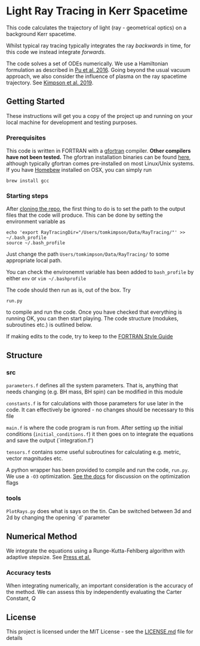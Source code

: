 # Light Ray Tracing in Kerr Spacetime

This code calculates the trajectory of light (ray - geometrical optics) on a background Kerr spacetime.

Whilst typical ray tracing typically integrates the ray *backwards* in time, for this code we instead integrate *forwards*.

The code solves a set of ODEs numerically. We use a Hamiltonian formulation as described in [Pu et al. 2016](https://arxiv.org/abs/1601.02063). Going beyond the usual vacuum approach, we also consider the influence of plasma on the ray spacetime trajectory. See [Kimpson et al. 2019](https://ui.adsabs.harvard.edu/abs/2019MNRAS.484.2411K/abstract).


## Getting Started
These instructions will get you a copy of the project up and running on your local machine for development and testing purposes. 

### Prerequisites

This code is written in FORTRAN with a [gfortran](https://gcc.gnu.org/wiki/GFortran) compiler. **Other compilers have not been tested.** The gfortran installation binaries can be found [here](https://gcc.gnu.org/wiki/GFortranBinariels), although typically gfortran comes pre-installed on most Linux/Unix systems. If you have [Homebew](https://brew.sh/) installed on OSX, you can simply run 


```
brew install gcc
```

### Starting steps
After [cloning the repo](https://help.github.com/en/articles/cloning-a-repository), the first thing to do is to set the path to the output files that the code will produce.
This can be done by setting the environment variable as

```
echo 'export RayTracingDir="/Users/tomkimpson/Data/RayTracing/"' >> ~/.bash_profile
source ~/.bash_profile
```

Just change the path `Users/tomkimpson/Data/RayTracing/` to some appropriate local path. 

You can check the environemnt variable has been added to `bash_profile` by either `env` or `vim ~/.bashprofile`


The code should then run as is, out of the box. Try

```
run.py
```
to compile and run the code. Once you have checked that everything is running OK, you can then start playing. The code structure (modukes, subroutines etc.) is outlined below.


If making edits to the code, try to keep to the [FORTRAN Style Guide](https://www.fortran90.org/src/best-practices.html)

## Structure

### src
`parameters.f` defines all the system parameters. That is, anything that needs changing (e.g. BH mass, BH spin) can be modified in this module

`constants.f` is for calculations with those parameters for use later in the code. It can effectively be ignored - no changes should be necessary to this file

`main.f` is where the code program is run from. After setting up the initial conditions (`initial_conditions.f`) it then goes on to integrate the equations and save the output (`integration.f') 

`tensors.f` contains some useful subroutines for calculating e.g. metric, vector magnitudes etc.


A python wrapper has been provided to compile and run the code, `run.py`. We use a `-O3` optimization. [See the docs](https://gcc.gnu.org/onlinedocs/gcc/Optimize-Options.html) for discussion on the optimization flags

### tools

`PlotRays.py` does what is says on the tin. Can be switched between 3d and 2d by changing the opening `d' parameter


## Numerical Method
We integrate the equations using a Runge-Kutta-Fehlberg algorithm with adaptive stepsize. See [Press et al.](https://dl.acm.org/citation.cfm?id=141273)


### Accuracy tests
When integrating numerically, an important consideration is the accuracy of the method. We can assess this by independently evaluating the Carter Constant, *Q*


## License

This project is licensed under the MIT License - see the [LICENSE.md](LICENSE.md) file for details




